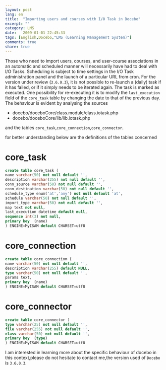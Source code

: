 ```yaml
---
layout: post
lang: en
title:  "Importing users and courses with I/O Task in Docebo"
excerpt: ""
category: LMS
date:   2009-01-01 22:45:33
tags: [English,Docebo,"LMS (Learning Management System)"]
comments: true
share: true
---
```


Those who need to import users, courses, and user-course associations in an automatic and scheduled manner will necessarily have had to deal with I/O Tasks.
Scheduling is subject to time settings in the I/O Task administration panel and the launch of a particular URL from cron. 
For the version under review (`3.6.0.3`), it is not possible to re-launch a (daily) task if it has failed, or if it simply needs to be iterated again. The task is marked as executed. 
One possibility for re-executing it is to modify the `last_execution` field of the `core_task` table by changing the date to that of the previous day.
The behaviour is evident by analysing the sources

* docebo/doceboCore/class.module/class.iotask.php
* docebo/doceboCore/lib/lib.iotask.php

and the tables `core_task`,`core_connection`,`core_connector`.

for better understanding below are the definitions of the tables concerned

# core_task

```sql
create table core_task (
name varchar(50) not null default '',
description varchar(255) not null default '',
conn_source varchar(50) not null default '',
conn_destination varchar(50) not null default '',
schedule_type enum('at','any') not null default 'at',
schedule varchar(50) not null default '',
import_type varchar(50) not null default '',
map text not null,
last_execution datetime default null,
sequence int(3) not null,
primary key  (name)
) ENGINE=MyISAM default CHARSET=utf8
```

# core_connection

```sql
create table core_connection (
name varchar(50) not null default '',
description varchar(255) default NULL,
type varchar(50) not null default '',
params text,
primary key  (name)
) ENGINE=MyISAM default CHARSET=utf8
```

# core_connector

```sql
create table core_connector (
type varchar(25) not null default '',
file varchar(255) not null default '',
class varchar(50) not null default '',
primary key  (type)
) ENGINE=MyISAM default CHARSET=utf8
```

I am interested in learning more about the specific behaviour of docebo in this context,please do not hesitate to contact me,the version used of `Docebo` is `3.6.0.3`.
